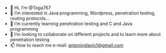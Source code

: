 - 👋 Hi, I’m @Toga767
- 👀 I’m interested in Java programming, Wordpress, penetration testing, routing protocols...
- 🌱 I’m currently learning penetration testing and C and Java programming
- 💞️ I’m looking to collaborate on different projects and to learn more about penetration testing
- 📫 How to reach me e-mail: antonioglavic1@gmail.com

<!---
Toga767/Toga767 is a ✨ special ✨ repository because its `README.md` (this file) appears on your GitHub profile.
You can click the Preview link to take a look at your changes.
--->
